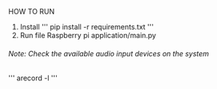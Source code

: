 HOW TO RUN 
1. Install
'''
pip install -r requirements.txt
'''
2. Run file Raspberry pi application/main.py
###### Note: Check the available audio input devices on the system
'''
arecord -l
'''

